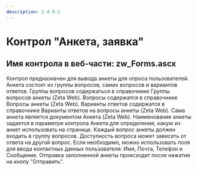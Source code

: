 ```yaml
---
description: 2.4.9.2
---
```


# Контрол "Анкета, заявка"

## Имя контрола в веб-части: zw\_Forms.ascx

Контрол предназначен для вывода анкеты для опроса пользователей. Анкета состоит из группы вопросов, самих вопросов и вариантов ответов. Группы вопросов содержаться в справочнике Группы вопросов анкеты \(Zeta Web\). Вопросы содержатся в справочнике Вопросы анкеты \(Zeta Web\). Варианты ответов содержатся в справочнике Варианты ответов на вопросы анкеты \(Zeta Web\). Сама анкета является документом Анкета \(Zeta Web\). Наименование анкеты задается в параметре контрола Анкета для определения, какую из анкет использовать на странице. Каждый вопрос анкеты должен входить в группу вопросов. Доступность вопроса может зависеть от ответа на другой вопрос. Если необходимо, можно использовать поля для ввода контактных данных пользователя: Имя, Почта, Телефон и Сообщение. Отправка заполненной анкеты происходит после нажатия на кнопу "Отправить".


